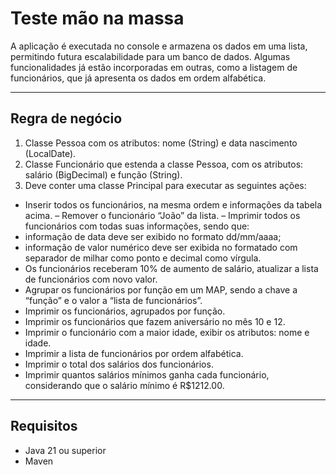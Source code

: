 # Teste mão na massa

A aplicação é executada no console e armazena os dados em uma lista, permitindo futura escalabilidade para um banco de dados. Algumas funcionalidades já estão incorporadas em outras, como a listagem de funcionários, que já apresenta os dados em ordem alfabética.

---

## Regra de negócio

1. Classe Pessoa com os atributos: nome (String) e data nascimento (LocalDate).
2. Classe Funcionário que estenda a classe Pessoa, com os atributos: salário (BigDecimal) e função (String).
3. Deve conter uma classe Principal para executar as seguintes ações:
  - Inserir todos os funcionários, na mesma ordem e informações da tabela acima.
  – Remover o funcionário “João” da lista.
  – Imprimir todos os funcionários com todas suas informações, sendo que:
  - informação de data deve ser exibido no formato dd/mm/aaaa;
  - informação de valor numérico deve ser exibida no formatado com separador de milhar como ponto e decimal como vírgula.
  - Os funcionários receberam 10% de aumento de salário, atualizar a lista de funcionários com novo valor.
  - Agrupar os funcionários por função em um MAP, sendo a chave a “função” e o valor a “lista de funcionários”.
  - Imprimir os funcionários, agrupados por função.
  - Imprimir os funcionários que fazem aniversário no mês 10 e 12.
  - Imprimir o funcionário com a maior idade, exibir os atributos: nome e idade.
  - Imprimir a lista de funcionários por ordem alfabética.
  - Imprimir o total dos salários dos funcionários.
  - Imprimir quantos salários mínimos ganha cada funcionário, considerando que o salário mínimo é R$1212.00.

---

## Requisitos
- Java 21 ou superior
- Maven
